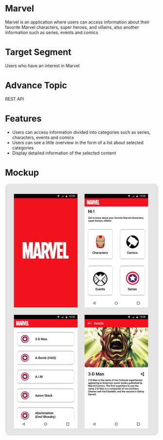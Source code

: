 # Marvel
Marvel is an application where users can access information about their favorite Marvel characters, super heroes, and villains, also another information such as series, events and comics
# Target Segment
Users who have an interest in Marvel
# Advance Topic
REST API
# Features
- Users can access information divided into categories such as series, characters, events and comics
- Users can see a little overview in the form of a list about selected categories
- Display detailed information of the selected content
# Mockup
![Mockup Marvel](https://github.com/mekas/mb1313600022/blob/master/1313618002/Mockups/Mockup.png)
